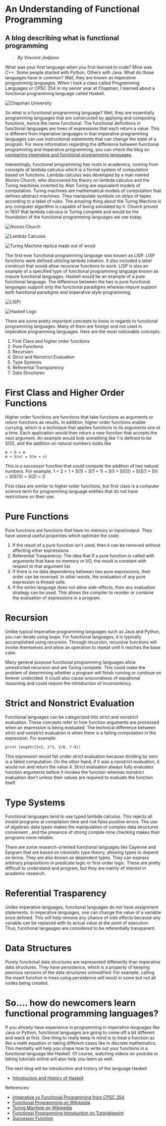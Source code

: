 # An Understanding of Functional Programming
## A blog describing what is functional programming
> __*By Vincent Jodjana*__

What was your first language when you first learned to code? Mine was C++. Some people started with Python. Others with Java. What do those languages have in common? Well, they are known as imperative programming languages. When I took a class called Programming Languages or CPSC 354 in my senior year at Chapman, I learned about a functional programming language called Haskell.

![Chapman University](https://www.glumac.com/content/uploads/2016/03/m_2507_0001.jpg)

So what is a functional programming language? Well, they are essentially programming languages that are constructed by applying and composing functions, hence the name functional. The functional definitions in functional languages are trees of expressions that each return a value. This is different from imperative languages in that imperative programming languages can use instructional statements that can change the state of a program. For more information regarding the difference between functional programming and imperative programming, you can check the blog on [comparing imperative and functional programming languages](https://github.com/vcjod00/HaskellTutorial/blob/main/comparison.md).

Interestingly, functional programming has roots in academics, coming from concepts of lambda calculus which is a formal system of computation based on functions. Lambda calculus was developed by a man named Alonzo Church, who discovered his theory on lambda calculus and the Turing machines invented by Alan Turing are equivalent models of computation. Turing machines are mathematical models of computation that defines abstract machines. They manipulate symbols on strips of tapes according to a tabel of rules. The amazing thing about the Turing Machine is any computer algorithm is capable of being simulated by it. Church proved in 1937 that lambda calculus is Turing complete and would be the foundation of the functional programming languages we see today.

![Alonzo Church](https://theturingcentenary.files.wordpress.com/2012/02/alonzo_church.jpg)

![Lambda Calculus](http://bach.ai/images/the-lambda-calculus-for-absolute-dummies/lambda1.png)

![Turing Machine replica made out of wood](https://cdn8.openculture.com/2018/03/08224424/turing-machine-e1520578134134.png)

The first ever functional programming language was known as LISP. LISP functions were defined utilizing lambda notation. It also included a label construct that would allow recursive functions to work. LISP is also an example of a specified type of functional programming language known as impure functional languages. Haskell would be an example of a pure functional language. The difference between the two is pure functional languages support only the functional paradigms whereas impure support both functional paradigms and imperative style programming.

![LISP](https://1.bp.blogspot.com/-H1jFlpeAtjU/UeJ_nn2QlaI/AAAAAAAAAIk/9vmh_lHJp3g/s1600/lisp.jpg))

![Haskell Logo](https://qualityassignmenthelp.com///wp-content/uploads/2016/11/haskell-logo.jpg)

There are some pretty important concepts to know in regards to functional programming languages. Many of them are foreign and not used in imperative programming languages. Here are the most noticeable concepts.
1. First Class and higher order functions
2. Pure Functions
3. Recursion
4. Strict and Nonstrict Evaluation
5. Type Systems
6. Referential Transparency
7. Data Structures

# First Class and Higher Order Functions
Higher order functions are functions that take functions as arguments or return functions as results. In addition, higher order functions enable currying, which is a technique that applies functions to its arguments one at a time. Each application would then return a new function that accepts the next argument. An example would look something like 1 is defined to be S(O), and the addition on natural numbers looks like 

    m + O = m
    m + S(n) = S(m + n)

This is a successor function that could compute the addition of two natural numbers. For example, 1 + 2 = 1 + S(1) = S(1 + 1) + S(1 + S(O)) = S(S(1 + 0)) = S(S(1)) = S(2) = 3

First class are similar to higher order functions, but first class is a computer science term for programming language entities that do not have restrictions on their use.

# Pure Functions
Pure functions are functions that have no memory or input/output. They have several useful properties which optimize the code:

1. If the result of a pure function isn't used, then it can be removed without affecting other expressions.
2. Referential Trasparency: The idea that if a pure function is called with arguments that have no memory or I/O, the result is constant with respect to that argument list. 
3. If there is no data dependency between two pure expressions, their order can be reversed. In other words, the evaluation of any pure expression is thread-safe.
4. If the entire language does not allow side-effects, then any evaluation strategy can be used. This allows the compiler to reorder or combine the evaluation of expressions in a program. 

# Recursion
Unlike typical imperative programming languages such as Java and Python, you can iterate using loops. For functional languages, it is typically accomplished using recursion. Through recursion, recursive functions will invoke themselves and allow an operation to repeat until it reaches the base case.

Many general purpose functional programming languages allow unrestricted recursion and are Turing complete. This could make the problem of determining whether a program will finish running or continue on forever undecided. It could also cause unsoundness of equational reasoning and could require the introduction of inconsistency. 

# Strict and Nonstrict Evaluation
Functional languages can be categorized into strict and nonstrict evaluation. These concepts refer to how function arguments are processed when an expression is being evaluated. The technical difference between strict and nonstrict evaluation is when there is a failing computation in the expression. For example:

    print length([5+2, 2*3, 2/0, 7-4])

This expression would fail under strict evaluation because dividing by zero is a failed computation. On the other hand, if it was a nonstrict evaluation, it would run and return the value 4. Strict evaluation always fully evaluates function arguments before it invokes the function whereas nonstrict evaluation don't unless their values are required to evaluate the function itself. 

# Type Systems
Functional languages tend to use typed lambda calculus. This rejects all invalid programs at compilation time and risk false positive errors. The use of algebraic data types makes the manipulation of complex data structures convenient , and the presence of strong compile-time checking makes their programs more reliable.

There are some research-oriented functional languages like Cayenne and Epigram that are based on intuinistic type theory, allowing types to depend on terms. They are also known as dependent types. They can express arbitrary propositions in predicate logic or first-order logic. These are pretty difficult to understand and program, but they are mainly of interest in academic research.

# Referential Trasparency
Unlike imperative languages, functional languages do not have assignment statements. In imperative languages, one can change the value of a variable once defined. This will help remove any chance of side effects because any variable can be replaced with its actual value at the point of execution. Thus, functional langauges are considered to be referentially transparent.

# Data Structures
Purely functional data structures are represented differently than imperative data structures. They have persistence, which is a property of keeping previous versions of the data structures unmodified. For example, calling the insert function in trees using persistence will result in some but not all nodes being created.

# So.... how do newcomers learn functional programming languages?
If you already have experience in programming in imperative languages like Java or Python, functional languages are going to come off a bit different and wack at first. One thing to really keep in mind is to treat a function as like a math equation or taking different cases like in discrete mathematics. This mentality will help you shape how to write out your functions in a functional language like Haskell. Of course, watching videos on youtube or taking tutorials online will also help you learn as well.

The next blog will be introduction and history of the language Haskell
- [Introduction and History of Haskell](https://github.com/vcjod00/HaskellTutorial/blob/main/blog_2.md)

References:
- [Imperative vs Functional Programming from CPSC 354](https://hackmd.io/@alexhkurz/SJKWvna6U)
- [Functional Programming on Wikipedia](https://en.wikipedia.org/wiki/Functional_programming)
- [Turing Machine on Wikipedia](https://en.wikipedia.org/wiki/Turing_machine)
- [Functional Programming Introduction on Tutorialspoint](https://www.tutorialspoint.com/functional_programming/functional_programming_introduction.htm)
- [Successor Function](https://en.wikipedia.org/wiki/Successor_function)
